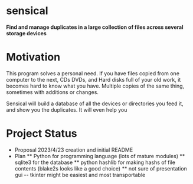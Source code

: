 # sensical

**Find and manage duplicates in a large collection of files across several storage devices**

# Motivation
This program solves a personal need. If you have files copied from one computer to the next, CDs DVDs, and Hard disks full of your
old work, it becomes hard to know what you have. Multiple copies of the same thing, sometimes with additions or changes.

Sensical will build a database of all the devices or directories you feed it, and show you the duplicates. It will even help you 

# Project Status
* Proposal 2023/4/23 creation and initial README
* Plan
** Python for programming language (lots of mature modules)
** sqlite3 for the database
** python hashlib for making hashs of file contents (blake2s looks like a good choice)
** not sure of presentation gui -- tkinter might be easiest and most transportable


